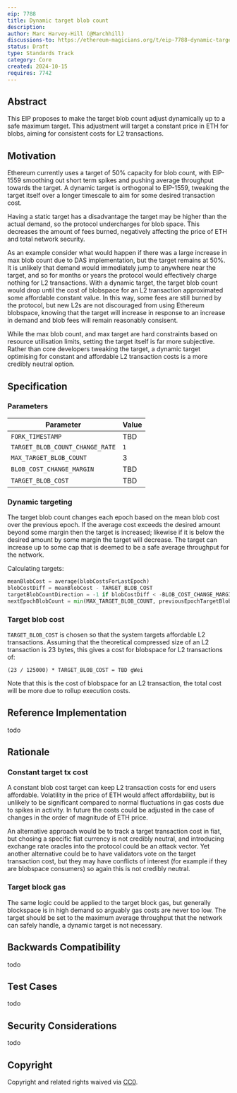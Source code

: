 ```yaml
---
eip: 7788
title: Dynamic target blob count
description: 
author: Marc Harvey-Hill (@Marchhill)
discussions-to: https://ethereum-magicians.org/t/eip-7788-dynamic-target-blob-count/21399
status: Draft
type: Standards Track
category: Core
created: 2024-10-15
requires: 7742
---
```


## Abstract

This EIP proposes to make the target blob count adjust dynamically up to a safe maximum target. This adjustment will target a constant price in ETH for blobs, aiming for consistent costs for L2 transactions.

## Motivation

Ethereum currently uses a target of 50% capacity for blob count, with EIP-1559 smoothing out short term spikes and pushing average throughput towards the target. A dynamic target is orthogonal to EIP-1559, tweaking the target itself over a longer timescale to aim for some desired transaction cost.

Having a static target has a disadvantage the target may be higher than the actual demand, so the protocol undercharges for blob space. This decreases the amount of fees burned, negatively affecting the price of ETH and total network security.

As an example consider what would happen if there was a large increase in max blob count due to DAS implementation, but the target remains at 50%. It is unlikely that demand would immediately jump to anywhere near the target, and so for months or years the protocol would effectively charge nothing for L2 transactions. With a dynamic target, the target blob count would drop until the cost of blobspace for an L2 transaction approximated some affordable constant value. In this way, some fees are still burned by the protocol, but new L2s are not discouraged from using Ethereum blobspace, knowing that the target will increase in response to an increase in demand and blob fees will remain reasonably consisent.

While the max blob count, and max target are hard constraints based on resource utilisation limits, setting the target itself is far more subjective. Rather than core developers tweaking the target, a dynamic target optimising for constant and affordable L2 transaction costs is a more credibly neutral option.

## Specification

### Parameters

| Parameter | Value |
| - | - |
| `FORK_TIMESTAMP` | TBD |
| `TARGET_BLOB_COUNT_CHANGE_RATE` | `1` |
| `MAX_TARGET_BLOB_COUNT` | 3 |
| `BLOB_COST_CHANGE_MARGIN` | TBD |
| `TARGET_BLOB_COST` | TBD |

### Dynamic targeting

The target blob count changes each epoch based on the mean blob cost over the previous epoch. If the average cost exceeds the desired amount beyond some margin then the target is increased; likewise if it is below the desired amount by some margin the target will decrease. The target can increase up to some cap that is deemed to be a safe average throughput for the network.

Calculating targets:

```python
meanBlobCost = average(blobCostsForLastEpoch)
blobCostDiff = meanBlobCost - TARGET_BLOB_COST
targetBlobCountDirection = -1 if blobCostDiff < -BLOB_COST_CHANGE_MARGIN else (1 if blobCostDiff > BLOB_COST_CHANGE_MARGIN else 0)
nextEpochBlobCount = min(MAX_TARGET_BLOB_COUNT, previousEpochTargetBlobCount + (targetBlobCountDirection * TARGET_BLOB_COUNT_CHANGE_RATE))
```

### Target blob cost

`TARGET_BLOB_COST` is chosen so that the system targets affordable L2 transactions. Assuming that the theoretical compressed size of an L2 transaction is 23 bytes, this gives a cost for blobspace for L2 transactions of:

```
(23 / 125000) * TARGET_BLOB_COST = TBD gWei
```

Note that this is the cost of blobspace for an L2 transaction, the total cost will be more due to rollup execution costs.

## Reference Implementation

todo

## Rationale

### Constant target tx cost

A constant blob cost target can keep L2 transaction costs for end users affordable. Volatility in the price of ETH would affect affordability, but is unlikely to be significant compared to normal fluctuations in gas costs due to spikes in activity. In future the costs could be adjusted in the case of changes in the order of magnitude of ETH price.

An alternative approach would be to track a target transaction cost in fiat, but chosing a specific fiat currency is not credibly neutral, and introducing exchange rate oracles into the protocol could be an attack vector. Yet another alternative could be to have validators vote on the target transaction cost, but they may have conflicts of interest (for example if they are blobspace consumers) so again this is not credibly neutral.

### Target block gas

The same logic could be applied to the target block gas, but generally blockspace is in high demand so arguably gas costs are never too low. The target should be set to the maximum average throughput that the network can safely handle, a dynamic target is not necessary.

## Backwards Compatibility

todo

## Test Cases

todo

## Security Considerations

todo

## Copyright

Copyright and related rights waived via [CC0](../LICENSE.md).
